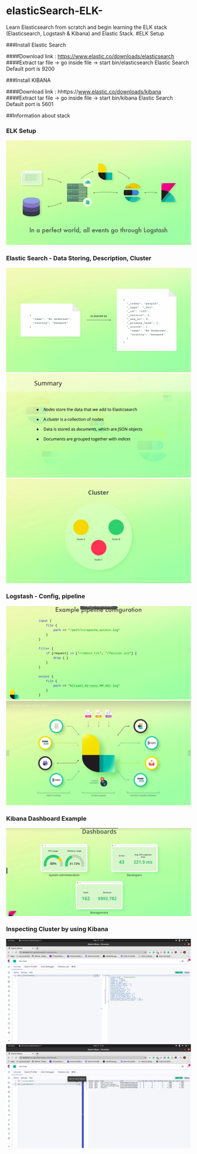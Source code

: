 # elasticSearch-ELK-
Learn Elasticsearch from scratch and begin learning the ELK stack (Elasticsearch, Logstash &amp; Kibana) and Elastic Stack.
#ELK Setup

###Install Elastic Search

####Download link : https://www.elastic.co/downloads/elasticsearch
####Extract tar file -> go inside file -> start bin/elasticsearch
Elastic Search Default port is 9200

###Install KIBANA

####Download link : hhttps://www.elastic.co/downloads/kibana
####Extract tar file -> go inside file -> start bin/kibana
Elastic Search Default port is 5601

##Information about stack
### ELK  Setup
<img src="./images/ELKSetup.png" alt="architecture">

### Elastic Search - Data Storing, Description, Cluster
<img src="./images/elasticDataStoring.png" alt="architecture">
<img src="./images/elasticDis.png" alt="architecture">
<img src="./images/cluster.png" alt="architecture">


### Logstash - Config, pipeline
<img src="./images/logstashConfig.png" alt="architecture">
<img src="./images/logstashpipeline.png" alt="architecture">

### Kibana Dashboard Example
<img src="./images/kibanaExampleDashboard.png" alt="architecture">

### Inspecting Cluster by using Kibana
<img src="./images/inspectingCluster_001.png" alt="architecture">
<img src="./images/inspectingClister_002.png" alt="architecture">



